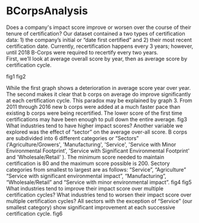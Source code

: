 # BCorpsAnalysis
Does a company's impact score improve or worsen over the course of their tenure of certification?
Our dataset contained a two types of certification data:  1) the company’s initial or “date first certified” and 2) their most recent certification date.  Currently, recertification happens every 3 years; however, until 2018 B-Corps were required to recertify every two years.  
First, we’ll look at average overall score by year, then as average score by certification cycle.

fig1     fig2 

While the first graph shows a deterioration in average score year over year.  The second makes it clear that b corps on average do improve significantly at each certification cycle. This paradox may be explained by graph 3.  From 2011 through 2016 new b corps were added at a much faster pace than existing b corps were being recertified.  The lower score of the first time certifications may have been enough to pull down the entire average.
fig3 
What industries tend to have higher impact scores?
Another variable we explored was the effect of “sector” on the average over-all score.  B corps are subdivided into 6 different categories or “Sectors” ('Agriculture/Growers', 'Manufacturing', 'Service', 'Service with Minor Environmental Footprint', 'Service with Significant Environmental Footprint' and 'Wholesale/Retail' ). The minimum score needed to maintain certification is 80 and the maximum score possible is 200.  Sectory categories from smallest to largest are as follows: “Service”, “Agriculture” “Service with significant environmental impact”, “Manufacturing”, “Wholesale/Retail” and “Service with minor environmental impact”.
fig4 
fig5  
What industries tend to improve their impact score over multiple certification cycles? What industries tend to worsen their impact score over multiple certification cycles?
All sectors with the exception of “Service” (our smallest category) show significant improvement at each successive certification cycle.
fig6 

